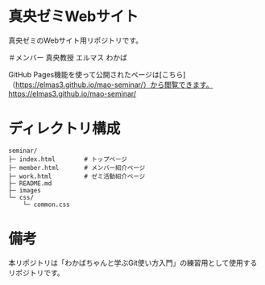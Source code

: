 # 真央ゼミWebサイト
真央ゼミのWebサイト用リポジトリです。

＃メンバー
真央教授
エルマス
わかば

GitHub Pages機能を使って公開されたページは[こちら]（https://elmas3.github.io/mao-seminar/）から閲覧できます。
https://elmas3.github.io/mao-seminar/

# ディレクトリ構成
```
seminar/
├─ index.html        # トップページ
├─ member.html       # メンバー紹介ページ
├─ work.html         # ゼミ活動紹介ページ
├─ README.md
├─ images
└─ css/
    └─ common.css
```

# 備考
本リポジトリは「わかばちゃんと学ぶGit使い方入門」の練習用として使用するリポジトリです。

